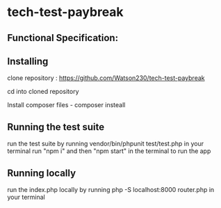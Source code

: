 # tech-test-paybreak


## Functional Specification: 






## Installing

clone repository : https://github.com/Watson230/tech-test-paybreak

cd into cloned repository 

Install composer files -  composer insteall

## Running the test suite

run the test suite by running vendor/bin/phpunit test/test.php in your terminal
run "npm i" and then "npm start" in the terminal to run the app

## Running locally 

run the index.php locally by running php -S localhost:8000 router.php in your terminal